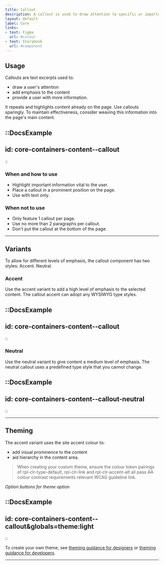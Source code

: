 ```yaml
---
title: Callout
description: A callout is used to draw attention to specific or important content.
layout: default
label: Core
links:
- text: Figma
  url: #colour
- text: Storybook
  url: #component
---
```


## Usage
Callouts are text excerpts used to:
- draw a user's attention
- add emphasis to the content
- provide a user with more information.

It repeats and highlights content already on the page. Use callouts sparingly. To maintain effectiveness, consider weaving this information into the page's main content.

::DocsExample
---
id: core-containers-content--callout
---
::

### When and how to use
- Highlight important information vital to the user.
- Place a callout in a prominent position on the page.
- Use with text only.

### When not to use
- Only feature 1 callout per page.
- Use no more than 2 paragraphs per callout.
- Don't put the callout at the bottom of the page.

---

## Variants
To allow for different levels of emphasis, the callout component has two styles: Accent. Neutral.

### Accent
Use the accent variant to add a high level of emphasis to the selected content. The callout accent can adopt any WYSIWYG type styles.

::DocsExample
---
id: core-containers-content--callout
---
::

### Neutral
Use the neutral variant to give content a medium level of emphasis. The neutral callout uses a predefined type style that you cannot change.

::DocsExample
---
id: core-containers-content--callout-neutral
---
::

---

## Theming
The accent variant uses the site accent colour to:
- add visual prominence to the content
- aid hierarchy in the content area.

> When creating your custom theme, ensure the colour token pairings of rpl-clr-type-default, rpl-clr-link and rpl-clr-accent-alt all pass AA colour contrast requirements relevant WCAG guideline link.

*Option buttons for theme option*

::DocsExample
---
id: core-containers-content--callout&globals=theme:light
---
::

To create your own theme, see [theming guidance for designers]() or [theming guidance for developers]().

---

